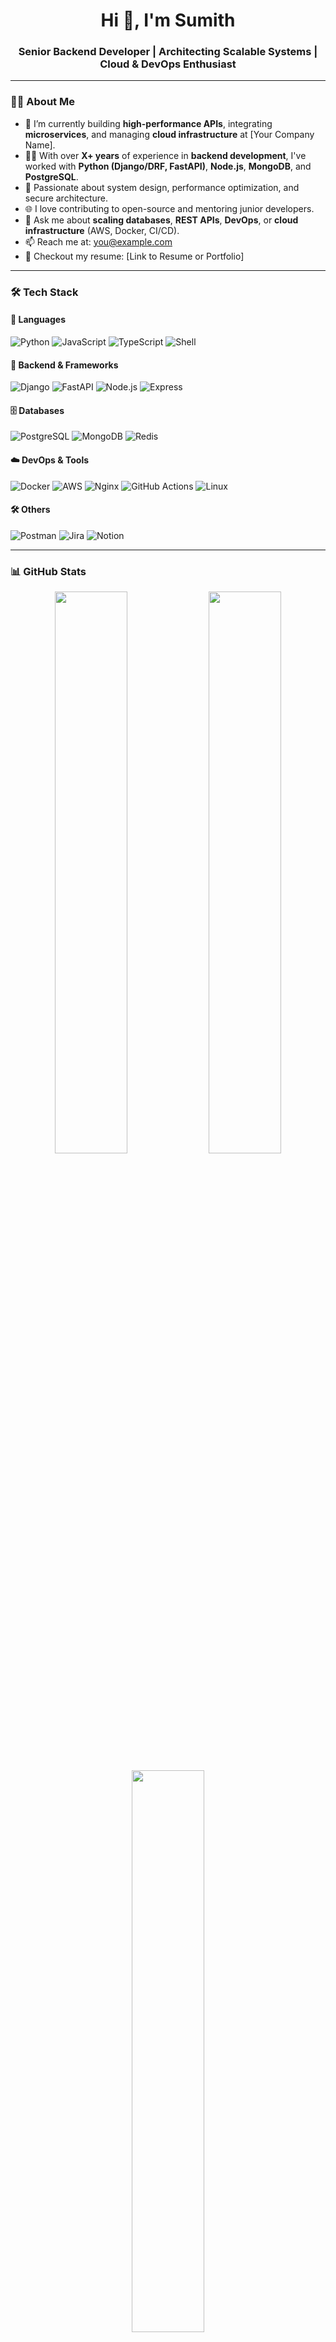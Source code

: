 <h1 align="center">Hi 👋, I'm Sumith</h1>
<h3 align="center">Senior Backend Developer | Architecting Scalable Systems | Cloud & DevOps Enthusiast</h3>

---

### 🧑‍💻 About Me

- 🔭 I’m currently building **high-performance APIs**, integrating **microservices**, and managing **cloud infrastructure** at [Your Company Name].
- 👨‍💻 With over **X+ years** of experience in **backend development**, I've worked with **Python (Django/DRF, FastAPI)**, **Node.js**, **MongoDB**, and **PostgreSQL**.
- 🧠 Passionate about system design, performance optimization, and secure architecture.
- 🌐 I love contributing to open-source and mentoring junior developers.
- 💬 Ask me about **scaling databases**, **REST APIs**, **DevOps**, or **cloud infrastructure** (AWS, Docker, CI/CD).
- 📫 Reach me at: [you@example.com](mailto:you@example.com)
- 📝 Checkout my resume: [Link to Resume or Portfolio]

---

### 🛠️ Tech Stack

#### 🚀 Languages
![Python](https://img.shields.io/badge/-Python-05122A?style=flat&logo=python)
![JavaScript](https://img.shields.io/badge/-JavaScript-05122A?style=flat&logo=javascript)
![TypeScript](https://img.shields.io/badge/-TypeScript-05122A?style=flat&logo=typescript)
![Shell](https://img.shields.io/badge/-Shell_Scripting-05122A?style=flat&logo=gnu-bash)

#### 🧰 Backend & Frameworks
![Django](https://img.shields.io/badge/-Django-05122A?style=flat&logo=django)
![FastAPI](https://img.shields.io/badge/-FastAPI-05122A?style=flat&logo=fastapi)
![Node.js](https://img.shields.io/badge/-Node.js-05122A?style=flat&logo=node.js)
![Express](https://img.shields.io/badge/-Express.js-05122A?style=flat&logo=express)

#### 🗄️ Databases
![PostgreSQL](https://img.shields.io/badge/-PostgreSQL-05122A?style=flat&logo=postgresql)
![MongoDB](https://img.shields.io/badge/-MongoDB-05122A?style=flat&logo=mongodb)
![Redis](https://img.shields.io/badge/-Redis-05122A?style=flat&logo=redis)

#### ☁️ DevOps & Tools
![Docker](https://img.shields.io/badge/-Docker-05122A?style=flat&logo=docker)
![AWS](https://img.shields.io/badge/-AWS-05122A?style=flat&logo=amazon-aws)
![Nginx](https://img.shields.io/badge/-Nginx-05122A?style=flat&logo=nginx)
![GitHub Actions](https://img.shields.io/badge/-GitHub_Actions-05122A?style=flat&logo=github-actions)
![Linux](https://img.shields.io/badge/-Linux-05122A?style=flat&logo=linux)

#### 🛠️ Others
![Postman](https://img.shields.io/badge/-Postman-05122A?style=flat&logo=postman)
![Jira](https://img.shields.io/badge/-Jira-05122A?style=flat&logo=jira)
![Notion](https://img.shields.io/badge/-Notion-05122A?style=flat&logo=notion)

---

### 📊 GitHub Stats

<p align="center">
  <img width="48%" src="https://github-readme-stats.vercel.app/api?username=yourusername&show_icons=true&theme=tokyonight" />
  <img width="48%" src="https://github-readme-streak-stats.herokuapp.com/?user=yourusername&theme=tokyonight" />
</p>

<p align="center">
  <img width="48%" src="https://github-readme-stats.vercel.app/api/top-langs?username=yourusername&layout=compact&theme=tokyonight" />
</p>

---

### 🌍 Connect With Me

<p align="left">
  <a href="https://linkedin.com/in/yourlinkedin" target="_blank"><img src="https://img.shields.io/badge/LinkedIn-blue?style=flat&logo=linkedin&logoColor=white"/></a>
  <a href="mailto:you@example.com"><img src="https://img.shields.io/badge/Gmail-D14836?style=flat&logo=gmail&logoColor=white"/></a>
  <a href="https://yourportfolio.com"><img src="https://img.shields.io/badge/Portfolio-000000?style=flat&logo=firefox&logoColor=white"/></a>
</p>

---

### 📌 Fun Fact

> "Clean code is not just readable — it’s responsible."
